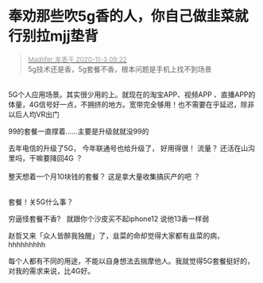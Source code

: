# 奉劝那些吹5g香的人，你自己做韭菜就行别拉mjj垫背


<div class="quote"><blockquote><font size="2"><a href="https://www.hostloc.com/forum.php?mod=redirect&amp;goto=findpost&amp;pid=9393310&amp;ptid=761570" target="_blank"><font color="#999999">Madlifer 发表于 2020-11-3 09:22</font></a></font><br />
5g技术还是香，5g套餐不香，根本问题是手机上找不到场景</blockquote></div><br />
5G个人应用场景。其实很少用的上。就现在的淘宝APP、视频APP 、直播APP的体量，4G信号好一点，不拥挤的地方。宽带完全够用！也不需要在乎延迟，除非以后人均VR出门

99的套餐一直撑着……主要是升级就就没99的

去年电信的升级了5G， 今年联通号也给升级了， 好用得很！ 流量？ 还活在山沟里吗，干嘛要降回4G ？<br />
<br />
整天想着一个月10块钱的套餐？ 这是拿大量收集搞灰产的吧 ？<br />
<br />


套餐！关5G什么事？<img src="static/image/smiley/default/sweat.gif" smilieid="10" border="0" alt="" />

穷逼怪套餐不香?&nbsp; &nbsp;就跟你个沙皮买不起iphone12 说他13香一样弱

赵哲又来「众人皆醉我独醒」了，韭菜的命却觉得大家都有韭菜的病，hhhhhhhhh

每个人都有不同的用途，不能以自身想法去揣摩他人。我就觉得5G套餐挺好的，对我的需求来说，比4G好。
